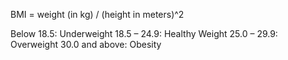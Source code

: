 BMI = weight (in kg) / (height in meters)^2

Below 18.5: Underweight
18.5 – 24.9: Healthy Weight
25.0 – 29.9: Overweight
30.0 and above: Obesity
